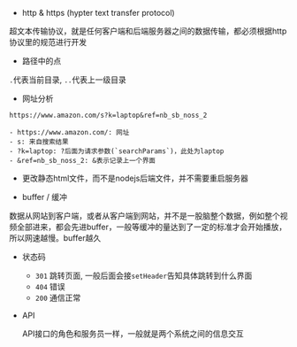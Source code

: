- http & https (hypter text transfer protocol)

超文本传输协议，就是任何客户端和后端服务器之间的数据传输，都必须根据http协议里的规范进行开发

- 路径中的点 

`.`代表当前目录, `..`代表上一级目录


- 网址分析

`https://www.amazon.com/s?k=laptop&ref=nb_sb_noss_2`

    - https://www.amazon.com/: 网址
    - s: 来自搜索结果
    - ?k=laptop: ?后面为请求参数(`searchParams`)，此处为laptop  
    - &ref=nb_sb_noss_2: &表示记录上一个界面

- 更改静态html文件，而不是nodejs后端文件，并不需要重启服务器

- buffer / 缓冲

数据从网站到客户端，或者从客户端到网站，并不是一股脑整个数据，例如整个视频全部进来，都会先进buffer，一般等缓冲的量达到了一定的标准才会开始播放，所以网速越慢。buffer越久

- 状态码
    - `301` 跳转页面, 一般后面会接`setHeader`告知具体跳转到什么界面
    - `404` 错误
    - `200` 通信正常

- API

    API接口的角色和服务员一样，一般就是两个系统之间的信息交互